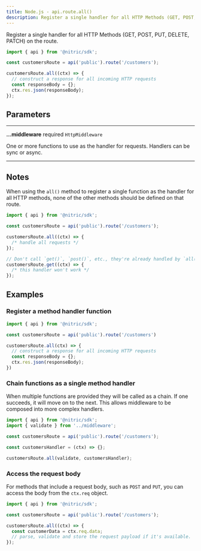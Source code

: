 ```yaml
---
title: Node.js - api.route.all()
description: Register a single handler for all HTTP Methods (GET, POST, PUT, DELETE, PATCH) on the route.
---
```


Register a single handler for all HTTP Methods (GET, POST, PUT, DELETE, PATCH) on the route.

```javascript
import { api } from '@nitric/sdk';

const customersRoute = api('public').route('/customers');

customersRoute.all((ctx) => {
  // construct a response for all incoming HTTP requests
  const responseBody = {};
  ctx.res.json(responseBody);
});
```

## Parameters

---

**...middleware** required `HttpMiddleware`

One or more functions to use as the handler for requests. Handlers can be sync or async.

---

## Notes

When using the `all()` method to register a single function as the handler for all HTTP methods, none of the other methods should be defined on that route.

```javascript
import { api } from '@nitric/sdk';

const customersRoute = api('public').route('/customers');

customersRoute.all((ctx) => {
  /* handle all requests */
});

// Don't call `get()`, `post()`, etc., they're already handled by `all()`
customersRoute.get((ctx) => {
  /* this handler won't work */
});
```

## Examples

### Register a method handler function

```javascript
import { api } from '@nitric/sdk';

const customersRoute = api('public').route('/customers')

customersRoute.all(ctx) => {
  // construct a response for all incoming HTTP requests
  const responseBody = {};
  ctx.res.json(responseBody);
})
```

### Chain functions as a single method handler

When multiple functions are provided they will be called as a chain. If one succeeds, it will move on to the next. This allows middleware to be composed into more complex handlers.

```javascript
import { api } from '@nitric/sdk';
import { validate } from '../middleware';

const customersRoute = api('public').route('/customers');

const customersHandler = (ctx) => {};

customersRoute.all(validate, customersHandler);
```

### Access the request body

For methods that include a request body, such as `POST` and `PUT`, you can access the body from the `ctx.req` object.

```javascript
import { api } from '@nitric/sdk';

const customersRoute = api('public').route('/customers');

customersRoute.all((ctx) => {
  const customerData = ctx.req.data;
  // parse, validate and store the request payload if it's available.
});
```
